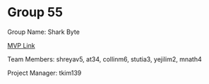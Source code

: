 # Group 55
Group Name: Shark Byte

[MVP Link](https://docs.google.com/document/d/1vs8gyGF-J8N9BCv1ynGYDZeJT7EHWhwbTP3zLKnZRtU/edit?usp=sharing)

Team Members: shreyav5, at34, collinm6, stutia3, yejilim2, mnath4

Project Manager: tkim139
